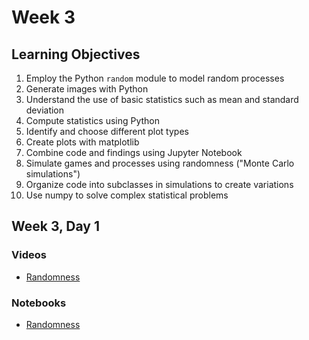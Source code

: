 # Week 3

## Learning Objectives

1. Employ the Python `random` module to model random processes
2. Generate images with Python
3. Understand the use of basic statistics such as mean and standard deviation
4. Compute statistics using Python
5. Identify and choose different plot types
6. Create plots with matplotlib
7. Combine code and findings using Jupyter Notebook
8. Simulate games and processes using randomness ("Monte Carlo simulations")
9. Organize code into subclasses in simulations to create variations
10. Use numpy to solve complex statistical problems

## Week 3, Day 1

### Videos

* [Randomness](https://youtu.be/)

### Notebooks

- [Randomness](w3d1.ipynb)
